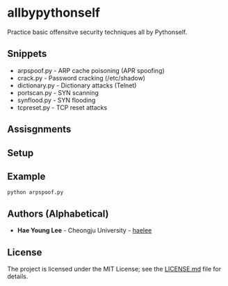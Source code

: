 # allbypythonself

Practice basic offensitve security techniques all by Pythonself.

## Snippets

* arpspoof.py - ARP cache poisoning (APR spoofing)
* crack.py - Password cracking (/etc/shadow)
* dictionary.py - Dictionary attacks (Telnet)
* portscan.py - SYN scanning
* synflood.py - SYN flooding
* tcpreset.py - TCP reset attacks

## Assisgnments

## Setup

## Example

```
python arpspoof.py
```

## Authors (Alphabetical)

* **Hae Young Lee** - Cheongju University - [haelee](https://github.com/haelee)

## License

The project is licensed under the MIT License; see the [LICENSE.md](LICENSE.md) file for details.
